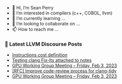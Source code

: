 - 👋 Hi, I’m Sean Perry
- 👀 I’m interested in compilers (c++, COBOL, llvm)
- 🌱 I’m currently learning ...
- 💞️ I’m looking to collaborate on ...
- 📫 How to reach me ...

<!---
s66perry/s66perry is a ✨ special ✨ repository because its `README.md` (this file) appears on your GitHub profile.
You can click the Preview link to take a look at your changes.
--->
### 📕 Latest LLVM Discourse Posts

<!-- DISCOURSE-LLVM:START -->
- [Instructions cost definition](https://discourse.llvm.org/t/instructions-cost-definition/68831#post_7)
- [Testing clang Fix-Its attached to notes](https://discourse.llvm.org/t/testing-clang-fix-its-attached-to-notes/68317#post_13)
- [GPU Working Group Meeting – Friday, Feb 3, 2023](https://discourse.llvm.org/t/gpu-working-group-meeting-friday-feb-3-2023/68095#post_8)
- [[RFC] Improve code-review process for clang-tidy](https://discourse.llvm.org/t/rfc-improve-code-review-process-for-clang-tidy/66740?page=2#post_26)
- [GPU Working Group Meeting – Friday, Feb 3, 2023](https://discourse.llvm.org/t/gpu-working-group-meeting-friday-feb-3-2023/68095#post_7)
<!-- DISCOURSE-LLVM:END -->
